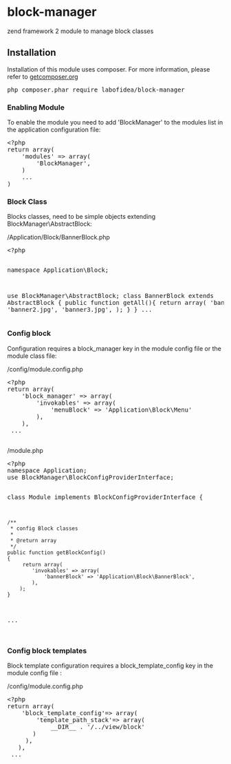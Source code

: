 # block-manager
zend framework 2 module to manage block classes

<article>
 <h2>Installation</h2>
</article>

Installation of this module uses composer. For more information, please refer to 
<a href="http://getcomposer.org/">getcomposer.org</a>

<div class="highlight highlight-sh"><pre>php composer.phar require labofidea/block-manager</div>

<article>
 <h3>Enabling Module</h3>
</article>
 
To enable the module you need to add 'BlockManager' to the modules list in the application configuration file:
 
<div class="highlight highlight-php">
<pre>
<span class="pl-pse">&lt;?php</span>
return array(
    'modules' => array(
        'BlockManager',
    )
    ...
)
</pre>
 </div>

<article>
 <h3>Block Class</h3>
</article>

Blocks classes, need to be simple objects extending BlockManager\AbstractBlock:<br> 
 
 /Application/Block/BannerBlock.php
 
<div class="highlight highlight-php">
<pre>
<span class="pl-pse">&lt;?php</span>

namespace Application\Block;

use BlockManager\AbstractBlock;
class BannerBlock extends AbstractBlock
{
    public function getAll(){
        return array(
        'banner1.jpg',
        'banner2.jpg',
        'banner3.jpg',
        );
    }
}
...
</pre>
</div>
 
<article>
 <h3>Config block</h3>
</article>

Configuration requires a block_manager key in the module config file or the module class file:<br>
 
/config/module.config.php

<div class="highlight highlight-php">
<pre>
<span class="pl-pse">&lt;?php</span>
return array(
    'block_manager' => array(
        'invokables' => array(
            'menuBlock' => 'Application\Block\Menu'
        ),
    ),
 ...
 
</pre>
 </div>
 
 /module.php
 
<div class="highlight highlight-php">
<pre>
<span class="pl-pse">&lt;?php</span>
namespace Application;
use BlockManager\BlockConfigProviderInterface;

class Module implements BlockConfigProviderInterface
{

    /**
     * config Block classes
     *
     * @return array
     */
    public function getBlockConfig()
    {
         return array(
            'invokables' => array(
                'bannerBlock' => 'Application\Block\BannerBlock',
            ),
        );
    }
...
 
</pre>
</div>

<article>
 <h3>Config block templates</h3>
</article>

Block template configuration requires a block_template_config key in the module config file :<br>
 
/config/module.config.php

<div class="highlight highlight-php">
<pre>
<span class="pl-pse">&lt;?php</span>
return array(
    'block_template_config'=> array(
        'template_path_stack'=> array(
            __DIR__ . '/../view/block'
       )
     ),
   ),
 ...
 </pre>
 </div>
